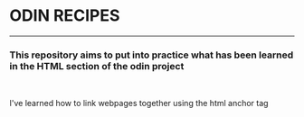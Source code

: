 <!DOCTYPE html>
<html lang="en">
<head>
    <meta charset="UTF-8">
    <meta name="viewport" content="width=device-width, initial-scale=1.0">
    <title>Document</title>
</head>
<body>
    <h1>ODIN RECIPES</h1>
    <hr>
    <h3>This repository aims to put into practice what has been learned in the HTML section of the odin project</h3>
    <br>
    <p>I've learned how to link webpages together using the html anchor tag</p>
    
</body>
</html>